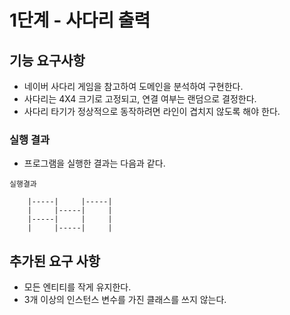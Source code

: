 # 1단계 - 사다리 출력

## 기능 요구사항

- 네이버 사다리 게임을 참고하여 도메인을 분석하여 구현한다.
- 사다리는 4X4 크기로 고정되고, 연결 여부는 랜덤으로 결정한다.
- 사다리 타기가 정상적으로 동작하려면 라인이 겹치지 않도록 해야 한다.

### 실행 결과
- 프로그램을 실행한 결과는 다음과 같다.

```text
실행결과

    |-----|     |-----|
    |     |-----|     |
    |-----|     |     |
    |     |-----|     |
```

## 추가된 요구 사항
- 모든 엔티티를 작게 유지한다.
- 3개 이상의 인스턴스 변수를 가진 클래스를 쓰지 않는다.
